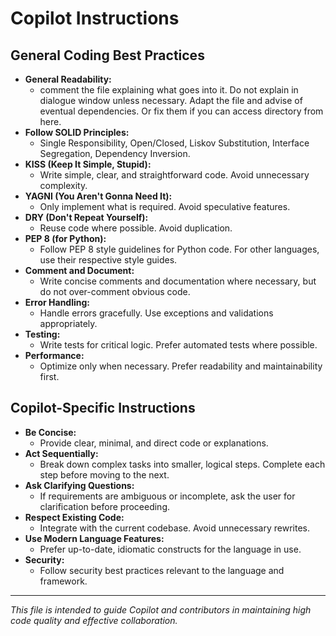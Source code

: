 # Copilot Instructions

## General Coding Best Practices
- **General Readability:**
  - comment the file explaining what goes into it. Do not explain in dialogue window unless necessary. Adapt the file and advise of eventual dependencies. Or fix them if you can access directory from here.
- **Follow SOLID Principles:**
  - Single Responsibility, Open/Closed, Liskov Substitution, Interface Segregation, Dependency Inversion.
- **KISS (Keep It Simple, Stupid):**
  - Write simple, clear, and straightforward code. Avoid unnecessary complexity.
- **YAGNI (You Aren't Gonna Need It):**
  - Only implement what is required. Avoid speculative features.
- **DRY (Don't Repeat Yourself):**
  - Reuse code where possible. Avoid duplication.
- **PEP 8 (for Python):**
  - Follow PEP 8 style guidelines for Python code. For other languages, use their respective style guides.
- **Comment and Document:**
  - Write concise comments and documentation where necessary, but do not over-comment obvious code.
- **Error Handling:**
  - Handle errors gracefully. Use exceptions and validations appropriately.
- **Testing:**
  - Write tests for critical logic. Prefer automated tests where possible.
- **Performance:**
  - Optimize only when necessary. Prefer readability and maintainability first.

## Copilot-Specific Instructions

- **Be Concise:**
  - Provide clear, minimal, and direct code or explanations.
- **Act Sequentially:**
  - Break down complex tasks into smaller, logical steps. Complete each step before moving to the next.
- **Ask Clarifying Questions:**
  - If requirements are ambiguous or incomplete, ask the user for clarification before proceeding.
- **Respect Existing Code:**
  - Integrate with the current codebase. Avoid unnecessary rewrites.
- **Use Modern Language Features:**
  - Prefer up-to-date, idiomatic constructs for the language in use.
- **Security:**
  - Follow security best practices relevant to the language and framework.

---

_This file is intended to guide Copilot and contributors in maintaining high code quality and effective collaboration._
